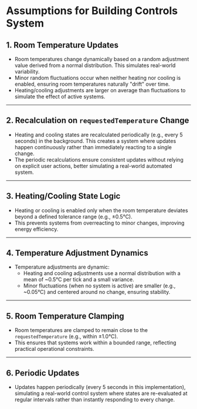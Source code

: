 # Assumptions for Building Controls System

## 1. Room Temperature Updates
- Room temperatures change dynamically based on a random adjustment value derived from a normal distribution. This simulates real-world variability.  
- Minor random fluctuations occur when neither heating nor cooling is enabled, ensuring room temperatures naturally "drift" over time.  
- Heating/cooling adjustments are larger on average than fluctuations to simulate the effect of active systems.

---

## 2. Recalculation on `requestedTemperature` Change
- Heating and cooling states are recalculated periodically (e.g., every 5 seconds) in the background. This creates a system where updates happen continuously rather than immediately reacting to a single change.  
- The periodic recalculations ensure consistent updates without relying on explicit user actions, better simulating a real-world automated system.

---

## 3. Heating/Cooling State Logic
- Heating or cooling is enabled only when the room temperature deviates beyond a defined tolerance range (e.g., ±0.5°C).  
- This prevents systems from overreacting to minor changes, improving energy efficiency.

---

## 4. Temperature Adjustment Dynamics
- Temperature adjustments are dynamic:
  - Heating and cooling adjustments use a normal distribution with a mean of ~0.5°C per tick and a small variance.  
  - Minor fluctuations (when no system is active) are smaller (e.g., ~0.05°C) and centered around no change, ensuring stability.

---

## 5. Room Temperature Clamping
- Room temperatures are clamped to remain close to the `requestedTemperature` (e.g., within ±1.0°C).  
- This ensures that systems work within a bounded range, reflecting practical operational constraints.

---

## 6. Periodic Updates
- Updates happen periodically (every 5 seconds in this implementation), simulating a real-world control system where states are re-evaluated at regular intervals rather than instantly responding to every change.
